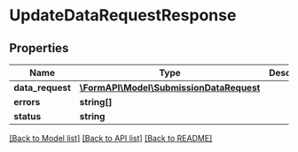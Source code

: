 # UpdateDataRequestResponse

## Properties
Name | Type | Description | Notes
------------ | ------------- | ------------- | -------------
**data_request** | [**\FormAPI\Model\SubmissionDataRequest**](SubmissionDataRequest.md) |  | [optional] 
**errors** | **string[]** |  | [optional] 
**status** | **string** |  | [optional] 

[[Back to Model list]](../README.md#documentation-for-models) [[Back to API list]](../README.md#documentation-for-api-endpoints) [[Back to README]](../README.md)


